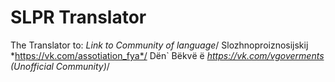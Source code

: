 # SLPR Translator

The Translator to:             *Link to Community of language*/
  Slozhnoproiznosijskij        *https://vk.com/assotiation_fya*/
  Dёn` Bёkvё ё                 *https://vk.com/vgoverments (Unofficial Community)*/

 
